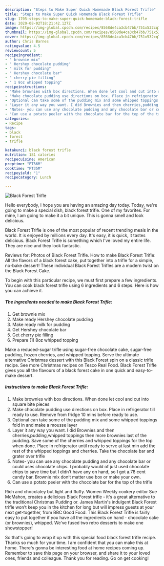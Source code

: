 ```yaml
---
description: "Steps to Make Super Quick Homemade Black Forest Trifle"
title: "Steps to Make Super Quick Homemade Black Forest Trifle"
slug: 1705-steps-to-make-super-quick-homemade-black-forest-trifle
date: 2020-08-02T18:21:42.127Z
image: https://img-global.cpcdn.com/recipes/8568de4ca3cb47bb/751x532cq70/black-forest-trifle-recipe-main-photo.jpg
thumbnail: https://img-global.cpcdn.com/recipes/8568de4ca3cb47bb/751x532cq70/black-forest-trifle-recipe-main-photo.jpg
cover: https://img-global.cpcdn.com/recipes/8568de4ca3cb47bb/751x532cq70/black-forest-trifle-recipe-main-photo.jpg
author: Chris Barnes
ratingvalue: 4.5
reviewcount: 5
recipeingredient:
- " brownie mix"
- " Hershey chocolate pudding"
- " milk for pudding"
- " Hershey chocolate bar"
- " cherry pie filling"
- " 1 8oz whipped topping"
recipeinstructions:
- "Make brownies with box directions. When done let cool and cut into square bite pieces"
- "Make chocolate pudding use directions on box. Place in refrigerator till ready to use. Remove from fridge 10 mins before ready to use."
- "Optional can take some of the pudding mix and some whipped toppings fold in and make a mousse layer"
- "Layer it any way you want. I did Brownies and then cherries,pudding,whipped toppings then more brownies last of the pudding. Save some of the cherries and whipped toppings for the top when done. Place in refrigerator until ready to serve at last min add the rest of the whipped toppings and cherries. Take the chocolate bar and grater over trifle"
- "Notes- you can use any chocolate pudding and any chocolate bar or could uses chocolate chips. I probably would of just used chocolate chips to save time but I didn’t have any on hand, so I got a.78 cent candy bar. Brownie mix don’t matter use box or make your own."
- "Can use a potato peeler with the chocolate bar for the top of the trifle"
categories:
- Recipe
tags:
- black
- forest
- trifle

katakunci: black forest trifle 
nutrition: 181 calories
recipecuisine: American
preptime: "PT36M"
cooktime: "PT35M"
recipeyield: "1"
recipecategory: Lunch

---
```



![Black Forest Trifle](https://img-global.cpcdn.com/recipes/8568de4ca3cb47bb/751x532cq70/black-forest-trifle-recipe-main-photo.jpg)

Hello everybody, I hope you are having an amazing day today. Today, we're going to make a special dish, black forest trifle. One of my favorites. For mine, I am going to make it a bit unique. This is gonna smell and look delicious.

Black Forest Trifle is one of the most popular of recent trending meals in the world. It is enjoyed by millions every day. It's easy, it is quick, it tastes delicious. Black Forest Trifle is something which I've loved my entire life. They are nice and they look fantastic.

Reviews for: Photos of Black Forest Trifle. How to make Black Forest Trifle: All the flavors of a black forest cake, put together into a trifle for a simple, no-bake dessert! These individual Black Forest Trifles are a modern twist on the Black Forest Cake.


To begin with this particular recipe, we must first prepare a few ingredients. You can cook black forest trifle using 6 ingredients and 6 steps. Here is how you can achieve it.

<!--inarticleads1-->

##### The ingredients needed to make Black Forest Trifle:

1. Get  brownie mix
1. Make ready  Hershey chocolate pudding
1. Make ready  milk for pudding
1. Get  Hershey chocolate bar
1. Get  cherry pie filling
1. Prepare  (1) 8oz whipped topping


Make a reduced-sugar trifle using sugar-free chocolate cake, sugar-free pudding, frozen cherries, and whipped topping. Serve the ultimate alternative Christmas dessert with this Black Forest spin on a classic trifle recipe. See more Christmas recipes on Tesco Real Food. Black Forest Trifle gives you all the flavours of a black forest cake in one quick and easy-to-make dessert. 

<!--inarticleads2-->

##### Instructions to make Black Forest Trifle:

1. Make brownies with box directions. When done let cool and cut into square bite pieces
1. Make chocolate pudding use directions on box. Place in refrigerator till ready to use. Remove from fridge 10 mins before ready to use.
1. Optional can take some of the pudding mix and some whipped toppings fold in and make a mousse layer
1. Layer it any way you want. I did Brownies and then cherries,pudding,whipped toppings then more brownies last of the pudding. Save some of the cherries and whipped toppings for the top when done. Place in refrigerator until ready to serve at last min add the rest of the whipped toppings and cherries. Take the chocolate bar and grater over trifle
1. Notes- you can use any chocolate pudding and any chocolate bar or could uses chocolate chips. I probably would of just used chocolate chips to save time but I didn’t have any on hand, so I got a.78 cent candy bar. Brownie mix don’t matter use box or make your own.
1. Can use a potato peeler with the chocolate bar for the top of the trifle


Rich and chocolatey but light and fluffy. Women Weekly cookery editor Sue McMahon, creates a delicious Black Forest trifle - it&#39;s a great alternative to the traditional Christmas Pudding or. James Martin&#39;s indulgent Black Forest trifle won&#39;t keep you in the kitchen for long but will impress guests at your next get-together, from BBC Good Food. This Black Forest Trifle is fairly easy to put together if you have all the ingredients on hand - chocolate cake (or brownies), whipped. We&#39;ve fused two retro desserts to make one showstopper! 

So that's going to wrap it up with this special food black forest trifle recipe. Thanks so much for your time. I am confident that you can make this at home. There's gonna be interesting food at home recipes coming up. Remember to save this page on your browser, and share it to your loved ones, friends and colleague. Thank you for reading. Go on get cooking!
